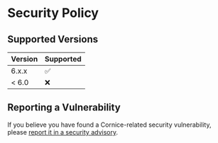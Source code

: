# Security Policy

## Supported Versions

| Version | Supported          |
| ------- | ------------------ |
| 6.x.x   | :white_check_mark: |
| < 6.0   | :x:                |

## Reporting a Vulnerability

If you believe you have found a Cornice-related security vulnerability, please [report it in a security advisory](https://github.com/Cornices/cornice/security/advisories/new).

